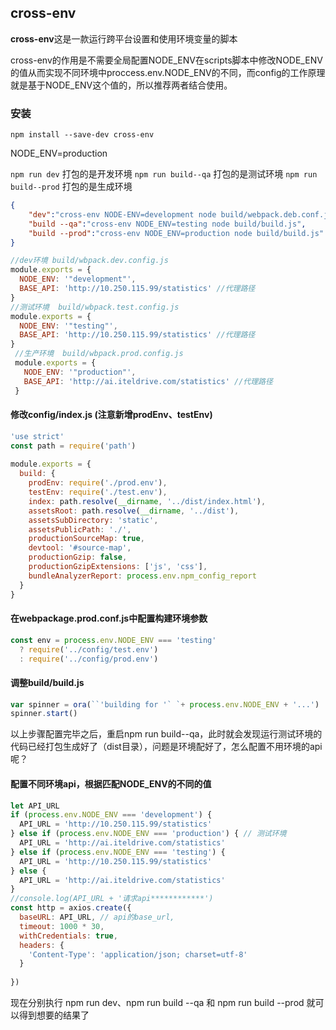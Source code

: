 ## cross-env

**cross-env**这是一款运行跨平台设置和使用环境变量的脚本

cross-env的作用是不需要全局配置NODE_ENV在scripts脚本中修改NODE_ENV的值从而实现不同环境中proccess.env.NODE_ENV的不同，而config的工作原理就是基于NODE_ENV这个值的，所以推荐两者结合使用。

### 安装

`npm install --save-dev cross-env`

NODE_ENV=production

`npm run dev` 打包的是开发环境
`npm run build--qa` 打包的是测试环境
`npm run build--prod` 打包的是生成环境

```json
{
    "dev":"cross-env NODE-ENV=development node build/webpack.deb.conf.js",
	"build --qa":"cross-env NODE_ENV=testing node build/build.js",
	"build --prod":"cross-env NODE_ENV=production node build/build.js"
}
```

```js
//dev环境 build/wbpack.dev.config.js
module.exports = {
  NODE_ENV: '"development"',
  BASE_API: 'http://10.250.115.99/statistics' //代理路径
}
//测试环境  build/wbpack.test.config.js
module.exports = {
  NODE_ENV: '"testing"',
  BASE_API: 'http://10.250.115.99/statistics' //代理路径
}
 //生产环境  build/wbpack.prod.config.js
 module.exports = {
   NODE_ENV: '"production"',
   BASE_API: 'http://ai.iteldrive.com/statistics' //代理路径
 }
```

#### 修改config/index.js (注意新增prodEnv、testEnv)

```js
'use strict'
const path = require('path')
 
module.exports = {
  build: {
    prodEnv: require('./prod.env'),
    testEnv: require('./test.env'),
    index: path.resolve(__dirname, '../dist/index.html'),
    assetsRoot: path.resolve(__dirname, '../dist'),
    assetsSubDirectory: 'static',
    assetsPublicPath: './',
    productionSourceMap: true,
    devtool: '#source-map',
    productionGzip: false,
    productionGzipExtensions: ['js', 'css'],
    bundleAnalyzerReport: process.env.npm_config_report
  }
}
```

#### 在webpackage.prod.conf.js中配置构建环境参数

```js
const env = process.env.NODE_ENV === 'testing'
  ? require('../config/test.env')
  : require('../config/prod.env')
```

#### 调整build/build.js

```js
var spinner = ora(``'building for '` `+ process.env.NODE_ENV + '...')
spinner.start()
```

以上步骤配置完毕之后，重启npm run build--qa，此时就会发现运行测试环境的代码已经打包生成好了（dist目录），问题是环境配好了，怎么配置不用环境的api呢？

#### 配置不同环境api，根据匹配NODE_ENV的不同的值

```js
let API_URL
if (process.env.NODE_ENV === 'development') {
  API_URL = 'http://10.250.115.99/statistics'
} else if (process.env.NODE_ENV === 'production') { // 测试环境
  API_URL = 'http://ai.iteldrive.com/statistics'
} else if (process.env.NODE_ENV === 'testing') {
  API_URL = 'http://10.250.115.99/statistics'
} else {
  API_URL = 'http://ai.iteldrive.com/statistics'
}
//console.log(API_URL + '请求api************')
const http = axios.create({
  baseURL: API_URL, // api的base_url,
  timeout: 1000 * 30,
  withCredentials: true,
  headers: {
    'Content-Type': 'application/json; charset=utf-8'
  }
 
})
```

现在分别执行 npm run dev、npm run build --qa 和 npm run build --prod 就可以得到想要的结果了